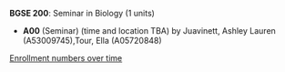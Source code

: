 **BGSE 200**: Seminar in Biology (1 units)

- **A00** (Seminar) (time and location TBA) by Juavinett, Ashley Lauren (A53009745),Tour, Ella (A05720848)

[Enrollment numbers over time](./BGSE200.tsv)
